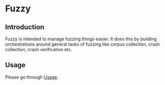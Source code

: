# Fuzzy

## Introduction

Fuzzy is intended to manage fuzzing things easier. It does this by building orchestrations around general tasks of
fuzzing like corpus collection, crash collection, crash verification etc.

## Usage

Please go through [Usage](docs/USAGE.md).
